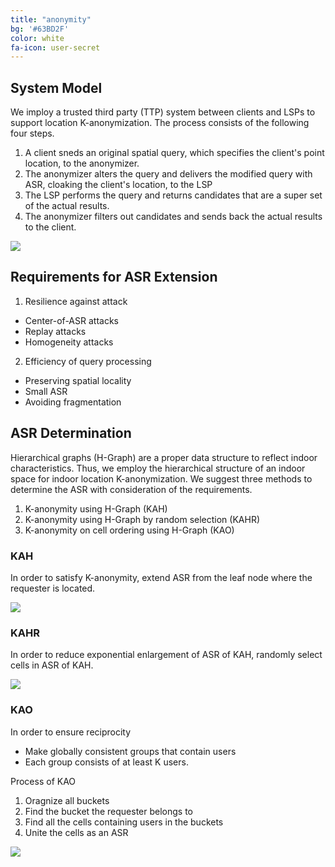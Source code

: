 ```yaml
---
title: "anonymity"
bg: '#63BD2F'
color: white
fa-icon: user-secret
---
```


## System Model

We imploy a trusted third party (TTP) system between clients and LSPs to support location K-anonymization. The process consists of the following four steps.

1. A client sneds an original spatial query, which specifies the client's point location, to the anonymizer.
2. The anonymizer alters the query and delivers the modified query with ASR, cloaking the client's location, to the LSP
3. The LSP performs the query and returns candidates that are a super set of the actual results.
4. The anonymizer filters out candidates and sends back the actual results to the client.


<img src="{{site.url}}img/system_architecture.png">

## Requirements for ASR Extension

1. Resilience against attack
  - Center-of-ASR attacks
  - Replay attacks
  - Homogeneity attacks
2. Efficiency of query processing
  - Preserving spatial locality
  - Small ASR
  - Avoiding fragmentation

## ASR Determination

Hierarchical graphs (H-Graph) are a proper data structure to reflect indoor characteristics. Thus, we employ the hierarchical structure of an indoor space for indoor location K-anonymization. We suggest three methods to determine the ASR with consideration of the requirements.

1. K-anonymity using H-Graph (KAH)
2. K-anonymity using H-Graph by random selection (KAHR)
3. K-anonymity on cell ordering using H-Graph (KAO)

### KAH

In order to satisfy K-anonymity, extend ASR from the leaf node where the requester is located.

<img src="{{site.url}}img/kah.png">


### KAHR

In order to reduce exponential enlargement of ASR of KAH, randomly select cells in ASR of KAH.

<img src="{{site.url}}img/kahr.png">


### KAO

In order to ensure reciprocity

- Make globally consistent groups that contain users
- Each group consists of at least K users.

Process of KAO

1. Oragnize all buckets
2. Find the bucket the requester belongs to
3. Find all the cells containing users in the buckets
4. Unite the cells as an ASR 

<img src="{{site.url}}img/kao.png">


